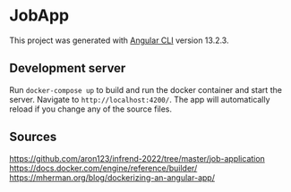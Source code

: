 # JobApp

This project was generated with [Angular CLI](https://github.com/angular/angular-cli) version 13.2.3.

## Development server

Run `docker-compose up` to build and run the docker container and start the server. Navigate to `http://localhost:4200/`. The app will automatically reload if you change any of the source files.

## Sources

<https://github.com/aron123/infrend-2022/tree/master/job-application>
<https://docs.docker.com/engine/reference/builder/>
<https://mherman.org/blog/dockerizing-an-angular-app/>

